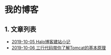 # 我的博客

## 1. 文章列表
* [2019-10-05 Halo博客建站小记](https://github.com/homeway88/halo_blog/blob/master/2019-10-05-halo-blog/README.md)
* [2019-10-06 三行代码带你了解Tomcat的基本原理](https://github.com/homeway88/halo_blog/blob/master/2019-10-05-halo-blog/README.md)